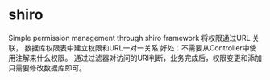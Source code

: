 # shiro
Simple permission management through shiro framework
将权限通过URL 关联，
数据库权限表中建立权限和URL一对一关系 
好处：不需要从Controller中使用注解来什么权限。
通过过滤器对访问的URI判断，业务完成后，权限变更和添加只需要修改数据库即可。
